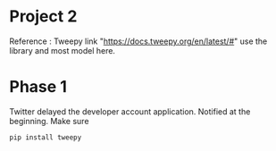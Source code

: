 # Project 2
Reference : Tweepy link "https://docs.tweepy.org/en/latest/#" use the library and most model here.
# Phase 1
Twitter delayed the developer account application. Notified at the beginning.
Make sure 
```
pip install tweepy

```